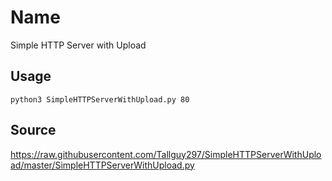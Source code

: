 # Name
Simple HTTP Server with Upload

## Usage
```
python3 SimpleHTTPServerWithUpload.py 80
```

## Source
https://raw.githubusercontent.com/Tallguy297/SimpleHTTPServerWithUpload/master/SimpleHTTPServerWithUpload.py

